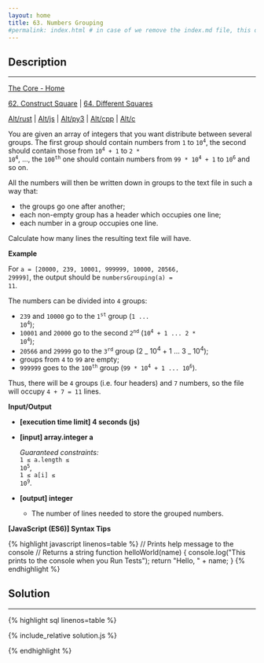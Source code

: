 ```yaml
---
layout: home
title: 63. Numbers Grouping
#permalink: index.html # in case of we remove the index.md file, this doc will be the index page
---
```


<div class="row">
<div class="columnStmt" markdown="1">

## Description
----

[The Core - Home](../../code-signal-arcade-thecore/README.html)

[62. Construct Square](../62_constructSquare/README.html) | [64. Different Squares](../64_differentSquares/README.html)

[Alt/rust](./Alt_rust/README.md) | [Alt/js](./Alt_js/README.html) | [Alt/py3](./Alt_py3/README.md) | [Alt/cpp](./Alt_cpp/README.md) | [Alt/c](./Alt_c/README.md)

You are given an array of integers that you want distribute between several groups. The first group should contain numbers from <code>1</code> to <code>10<sup>4</sup></code>, the second should contain those from <code>10<sup>4</sup> + 1</code> to <code>2 \* 10<sup>4</sup></code>, ..., the <code>100<sup>th</sup></code> one should contain numbers from <code>99 \* 10<sup>4</sup> + 1</code> to <code>10<sup>6</sup></code> and so on.

All the numbers will then be written down in groups to the text file in such a way that:

- the groups go one after another;
- each non-empty group has a header which occupies one line;
- each number in a group occupies one line.

Calculate how many lines the resulting text file will have.

**Example**

For <code>a = [20000, 239, 10001, 999999, 10000, 20566, 29999]</code>, the output should be
<code>numbersGrouping(a) = 11</code>.

The numbers can be divided into <code>4</code> groups:

- <code>239</code> and <code>10000</code> go to the <code>1<sup>st</sup></code> group (<code>1 ... 10<sup>4</sup></code>);
- <code>10001</code> and <code>20000</code> go to the second <code>2<sup>nd</sup></code> (<code>10<sup>4</sup> + 1 ... 2 \* 10<sup>4</sup></code>);
- <code>20566</code> and <code>29999</code> go to the <code>3<sup>rd</sup></code> group (2 _ 10<sup>4</sup> + 1 ... 3 _ 10<sup>4</sup>);
- groups from <code>4</code> to <code>99</code> are empty;
- <code>999999</code> goes to the <code>100<sup>th</sup></code> group (<code>99 \* 10<sup>4</sup> + 1 ... 10<sup>6</sup></code>).

Thus, there will be <code>4</code> groups (i.e. four headers) and <code>7</code> numbers, so the file will occupy <code>4 + 7 = 11</code> lines.

**Input/Output**

- **[execution time limit] 4 seconds (js)**

- **[input] array.integer a**

  _Guaranteed constraints:_<br>
  <code>1 ≤ a.length ≤ 10<sup>5</sup></code>,<br>
  <code>1 ≤ a[i] ≤ 10<sup>9</sup></code>.

- **[output] integer**
  - The number of lines needed to store the grouped numbers.

**[JavaScript (ES6)] Syntax Tips**

{% highlight javascript linenos=table %}
// Prints help message to the console
// Returns a string
function helloWorld(name) {
console.log("This prints to the console when you Run Tests");
return "Hello, " + name;
}
{% endhighlight %}

</div>
<div class="columnSol" markdown="1">

## Solution

---

{% highlight sql linenos=table %}

{% include_relative solution.js %}

{% endhighlight %}

</div>
</div>
